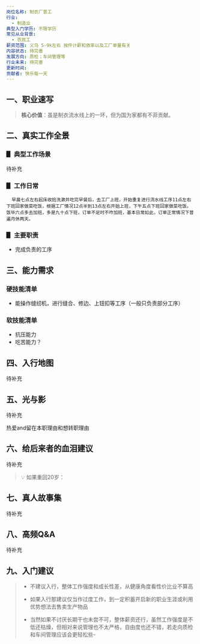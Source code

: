 ```yaml
---
岗位名称: 制衣厂普工
行业:
  - 制造业
典型入门学历: 不限学历
常见从业背景:
  - 农民工
薪资范围: 义乌 5-9k左右 按件计薪和效率以及工厂单量有关
内容状态: 待完善
发展方向: 质检；车间管理等
行业未来: 待完善
更新时间:
贡献者: 快乐每一天
---
```

## 一、职业速写

  

> **核心价值**：虽是制衣流水线上的一环，但为国为家都有不菲贡献。

  

## 二、真实工作全景

### ▋ 典型工作场景

  
待补充

### ▋ 工作日常

	  早晨七点左右起床收拾洗漱并吃完早餐后，去工厂上班，开始重复进行流水线工序11点左右下班回家做菜吃饭，根据工厂情况12点半到13点左右开始上班，下午五点下班回家做菜吃饭。  饭毕六点多去加班，多是九十点下班，订单不足时不咋加班，基本日常如此，订单正常情况下普遍月休两天。

### ▋ 主要职责

- 完成负责的工序

## 三、能力需求

### 硬技能清单

- 能操作缝纫机，进行缝合、修边、上钮扣等工序（一般只负责部分工序）

### 软技能清单

- 抗压能力
- 吃苦能力？


## 四、入行地图

  

待补充

## 五、光与影

  

待补充

热爱and留在本职理由和想转职理由

  

## 六、给后来者的血泪建议

  

待补充

> 💡 如果重回20岁：

  

## 七、真人故事集

  

待补充
  

## 八、高频Q&A

  

待补充
  

## 九、入门建议

  >- 不建议入行，整体工作强度和成长性差，从健康角度看性价比业不算高
  >
  >- 如果入行那建议仅当作过度工作，到一定积蓄开启新的职业生涯或利用优势想法去售卖生产物品
  >
  >- 当然如果不讨厌长期干也未尝不可，整体薪资还行，虽然工作强度是不低还枯燥，但相对来说管理也不太严格，自由度也还不错，若走向质检和车间管理应该会更轻松些-
  
